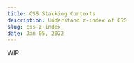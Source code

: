 ```yaml
---
title: CSS Stacking Contexts
description: Understand z-index of CSS
slug: css-z-index
date: Jan 05, 2022
---
```


WIP
